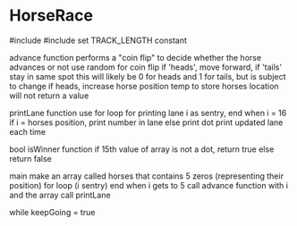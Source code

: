# HorseRace
#include <iostream>
#include <random>
set TRACK_LENGTH constant

advance function
  performs a "coin flip" to decide whether the horse advances or not
  use random for coin flip
  if 'heads', move forward, if 'tails' stay in same spot
    this will likely be 0 for heads and 1 for tails, but is subject to change
        if heads, increase horse position
  temp to store horses location
  will not return a value

printLane function
  use for loop for printing lane
    i as sentry, end when i = 16
    if i = horses position, print number in lane
    else print dot
    print updated lane each time

bool isWinner function
  if 15th value of array is not a dot, return true
  else return false

main
  make an array called horses that contains 5 zeros (representing their position)
  for loop (i sentry)
    end when i gets to 5
    call advance function with i and the array
    call printLane
    
  while keepGoing = true
